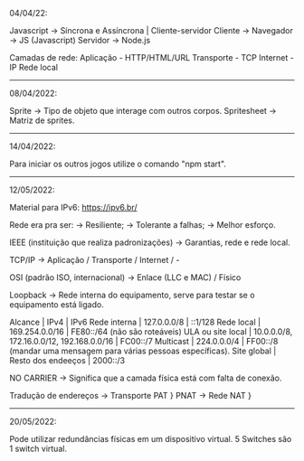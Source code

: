 04/04/22:

Javascript -> Síncrona e Assíncrona | Cliente-servidor 
Cliente -> Navegador -> JS (Javascript)
Servidor -> Node.js

Camadas de rede:
Aplicação - HTTP/HTML/URL
Transporte - TCP
Internet - IP
Rede local

----------------------------------------------------------------------------------

08/04/2022:

Sprite -> Tipo de objeto que interage com outros corpos.
Spritesheet -> Matriz de sprites.

----------------------------------------------------------------------------------

14/04/2022:

Para iniciar os outros jogos utilize o comando "npm start".

----------------------------------------------------------------------------------

12/05/2022:

Material para IPv6: https://ipv6.br/

Rede era pra ser:
-> Resiliente;
-> Tolerante a falhas;
-> Melhor esforço.

IEEE (instituição que realiza padronizações) -> Garantias, rede e rede local.

TCP/IP -> Aplicação / Transporte / Internet / -

OSI (padrão ISO, internacional) -> Enlace (LLC e MAC) / Físico

Loopback -> Rede interna do equipamento, serve para testar se o equipamento está ligado.

Alcance | IPv4 | IPv6
Rede interna | 127.0.0.0/8 | ::1/128
Rede local | 169.254.0.0/16 | FE80::/64 (não são roteáveis)
ULA ou site local | 10.0.0.0/8, 172.16.0.0/12, 192.168.0.0/16 | FC00::/7
Multicast | 224.0.0.0/4 | FF00::/8 (mandar uma mensagem para várias pessoas específicas).
Site global | Resto dos endeeços | 2000::/3

NO CARRIER -> Significa que a camada física está com falta de conexão.

Tradução de endereços
 -> Transporte PAT } PNAT
 -> Rede       NAT }

----------------------------------------------------------------------------------

20/05/2022:

Pode utilizar redundâncias físicas em um dispositivo virtual. 5 Switches são 1 switch virtual.